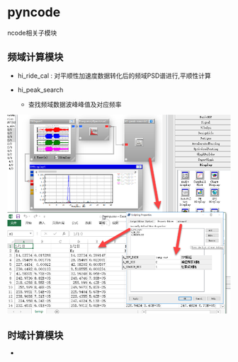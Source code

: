 # pyncode
ncode相关子模块

## 频域计算模块
+ hi_ride_cal : 对平顺性加速度数据转化后的频域PSD谱进行,平顺性计算

+ hi_peak_search 
	+ 查找频域数据波峰峰值及对应频率

![hi_peak_search](./examples/hi_peak_search.png)

## 时域计算模块
+ 


